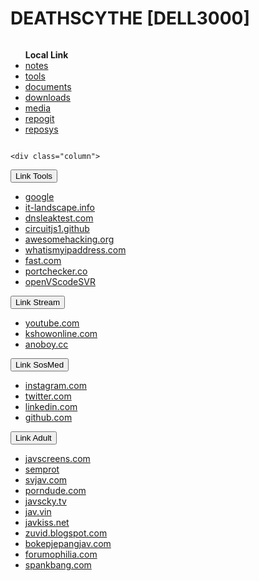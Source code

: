 
<div id="header"><h1> DEATHSCYTHE [DELL3000] </h1></div>
<div id="body">
 
<div id="main">
 <div class="row">
    <div class="column">
    <ul><b>Local Link</b>
    	<li><a href="notes">notes</a></li>
	<li><a href="tools">tools</a></li>
	<!--  	<li><a href="adult">adult</a></li>  -->
    	<li><a href="documents">documents</a></li>
    	<li><a href="downloads">downloads</a></li>
    	<li><a href="media">media</a></li>
    	<li><a href="repogit">repogit</a></li>
    	<li><a href="reposys">reposys</a></li>
    </ul>
    </div>
    <!-- column 1 end -->

    <div class="column">

<button class="accordion">Link Tools</button>
<div class="panel"><p>
<ul>
<li><a href="https://google.com">google</a></li>
<li><a href="https://sysadmin.it-landscape.info">it-landscape.info</a></li>
<li><a href="https://www.dnsleaktest.com">dnsleaktest.com</a></li>
<li><a href="https://github.com/SEVA77/circuitjs1">circuitjs1.github</a></li>
<li><a href="https://awesomehacking.org/">awesomehacking.org</a></li>
<li><a href="https://whatismyipaddress.com/">whatismyipaddress.com</a></li>
<li><a href="https://fast.com/">fast.com</a></li>
<li><a href="https://portchecker.co">portchecker.co</a></li>
<li><a href="https://github.com/gitpod-io/openvscode-server">openVScodeSVR</a></li>
</ul>
</p></div>

<button class="accordion">Link Stream</button>
<div class="panel"><p>
<ul>
<li><a href="https://youtube.com/">youtube.com</a></li>
<li><a href="https://kshowonline.com/">kshowonline.com</a></li>
<li><a href="https://anoboy.cc/">anoboy.cc</a></li>
</ul>
</p></div>

<button class="accordion">Link SosMed</button>
<div class="panel"><p>
<ul>
<li><a href="https://instagram.com/">instagram.com</a></li>
<li><a href="https://twitter.com/">twitter.com</a></li>
<li><a href="http://linkedin.com/in/aanagustiono/">linkedin.com</a></li>
<li><a href="https://github.com/aan-agustiono">github.com</a></li>
</ul>
</p></div>

<button class="accordion">Link Adult</button>
<div class="panel"><p>
<ul>
<li><a href="http://javscreens.com">javscreens.com</a></li>
<li><a href="http://93.115.24.210/?utm_source=rebrandly&utm_medium=notice">semprot</a></li>
<li><a href="https://svjav.com/">svjav.com</a></li>
<li><a href="https://porndude.com">porndude.com</a></li>
<li><a href="https://javsky.tv">javscky.tv</a></li>
<li><a href="https://jav.vin/">jav.vin</a></li>    	
<li><a href="https://javkiss.net/">javkiss.net</a></li>    	
<li><a href="https://zuvid.blogspot.com/">zuvid.blogspot.com</a></li>    	
<li><a href="https://bokepjepangjav.com/">bokepjepangjav.com</a></li>    	
<li><a href="https://www.forumophilia.com/">forumophilia.com</a></li>
<li><a href="http://spankbang.com">spankbang.com</a></li>
</ul>
</p>
</div>

</body>
</html>

